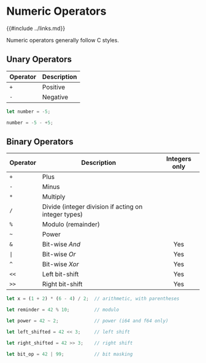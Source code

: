Numeric Operators
=================

{{#include ../links.md}}

Numeric operators generally follow C styles.

Unary Operators
---------------

| Operator | Description |
| -------- | ----------- |
| `+`      | Positive    |
| `-`      | Negative    |

```rust
let number = -5;

number = -5 - +5;
```

Binary Operators
----------------

| Operator        | Description                                          | Integers only |
| --------------- | ---------------------------------------------------- | :-----------: |
| `+`             | Plus                                                 |               |
| `-`             | Minus                                                |               |
| `*`             | Multiply                                             |               |
| `/`             | Divide (integer division if acting on integer types) |               |
| `%`             | Modulo (remainder)                                   |               |
| `~`             | Power                                                |               |
| `&`             | Bit-wise _And_                                       |      Yes      |
| <code>\|</code> | Bit-wise _Or_                                        |      Yes      |
| `^`             | Bit-wise _Xor_                                       |      Yes      |
| `<<`            | Left bit-shift                                       |      Yes      |
| `>>`            | Right bit-shift                                      |      Yes      |

```rust
let x = (1 + 2) * (6 - 4) / 2;  // arithmetic, with parentheses

let reminder = 42 % 10;         // modulo

let power = 42 ~ 2;             // power (i64 and f64 only)

let left_shifted = 42 << 3;     // left shift

let right_shifted = 42 >> 3;    // right shift

let bit_op = 42 | 99;           // bit masking
```
